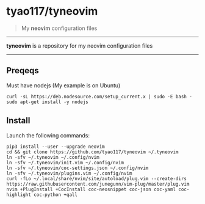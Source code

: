 # tyao117/tyneovim

> My **neovim** configuration files

---

**tyneovim** is a repository for my neovim configuration files

---
## Preqeqs

Must have nodejs (My example is on Ubuntu)

    curl -sL https://deb.nodesource.com/setup_current.x | sudo -E bash -
    sudo apt-get install -y nodejs

## Install

Launch the following commands:

    pip3 install --user --upgrade neovim
    cd && git clone https://github.com/tyao117/tyneovim ~/.tyneovim
    ln -sfv ~/.tyneovim ~/.config/nvim
    ln -sfv ~/.tyneovim/init.vim ~/.config/nvim
    ln -sfv ~/.tyneovim/coc-settings.json ~/.config/nvim
    ln -sfv ~/.tyneovim/plugins.vim ~/.config/nvim
    curl -fLo ~/.local/share/nvim/site/autoload/plug.vim --create-dirs https://raw.githubusercontent.com/junegunn/vim-plug/master/plug.vim
    nvim +PlugInstall +CocInstall coc-neosnippet coc-json coc-yaml coc-highlight coc-python +qall
